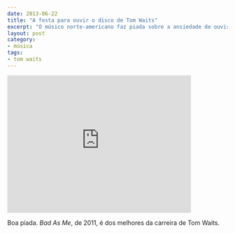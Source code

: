 ```yaml
---
date: 2013-06-22
title: "A festa para ouvir o disco de Tom Waits"
excerpt: "O músico norte-americano faz piada sobre a ansiedade de ouvir álbuns que vazam via internet"
layout: post
category: 
- música
tags:
- tom waits
---
```


<iframe width="420" height="315" src="http://www.youtube.com/embed/qeTja7JXK9A&feature" frameborder="0" allowfullscreen></iframe>

Boa piada. *Bad As Me*, de 2011, é dos melhores da carreira de Tom Waits.
